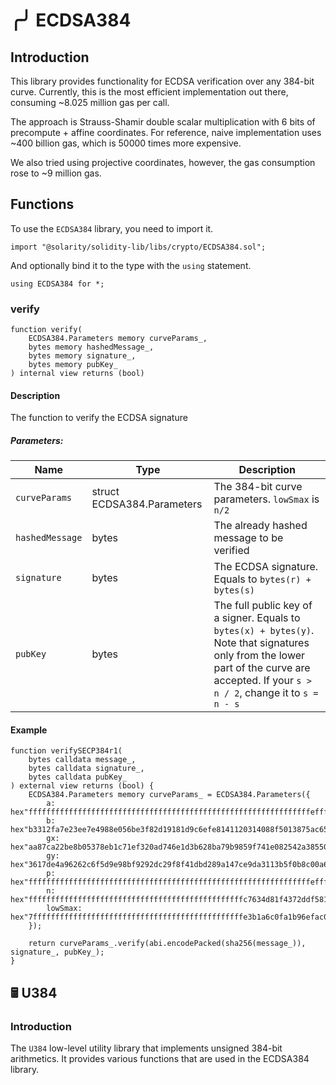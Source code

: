 # ╭╯ ECDSA384

## Introduction

This library provides functionality for ECDSA verification over any 384-bit curve. Currently,
this is the most efficient implementation out there, consuming ~8.025 million gas per call.

The approach is Strauss-Shamir double scalar multiplication with 6 bits of precompute + affine coordinates.
For reference, naive implementation uses ~400 billion gas, which is 50000 times more expensive.

We also tried using projective coordinates, however, the gas consumption rose to ~9 million gas.

## Functions 

To use the `ECDSA384` library, you need to import it.

```solidity
import "@solarity/solidity-lib/libs/crypto/ECDSA384.sol";
```

And optionally bind it to the type with the `using` statement.

```solidity
using ECDSA384 for *;
```

### verify

```solidity
function verify(
    ECDSA384.Parameters memory curveParams_,
    bytes memory hashedMessage_,
    bytes memory signature_,
    bytes memory pubKey_
) internal view returns (bool)
```

#### Description

The function to verify the ECDSA signature

##### Parameters:

<table>
  <thead>
    <tr>
      <th>Name</th>
      <th>Type</th>
      <th>Description</th>
    </tr>
  </thead>
  <tbody>
    <tr>
      <td><code>curveParams</code></td>
      <td>struct ECDSA384.Parameters</td>
      <td>The 384-bit curve parameters. <code>lowSmax</code> is <code>n/2</code></td>
    </tr>
    <tr>
      <td><code>hashedMessage</code></td>	  
      <td>bytes</td>
      <td>The already hashed message to be verified</td>
    </tr>
    <tr>
      <td><code>signature</code></td>  
      <td>bytes</td>
      <td>The ECDSA signature. Equals to <code>bytes(r) + bytes(s)</code></td>
    </tr>
    <tr>
      <td><code>pubKey</code></td>  
      <td>bytes</td>
      <td>The full public key of a signer. Equals to <code>bytes(x) + bytes(y)</code>. Note that signatures only from the lower part of the curve are accepted. If your <code>s > n / 2</code>, change it to <code>s = n - s</code></td>
    </tr>   
  </tbody>
</table>

#### Example

```solidity
function verifySECP384r1(
    bytes calldata message_,
    bytes calldata signature_,
    bytes calldata pubKey_
) external view returns (bool) {
	ECDSA384.Parameters memory curveParams_ = ECDSA384.Parameters({
        a: hex"fffffffffffffffffffffffffffffffffffffffffffffffffffffffffffffffeffffffff0000000000000000fffffffc",
        b: hex"b3312fa7e23ee7e4988e056be3f82d19181d9c6efe8141120314088f5013875ac656398d8a2ed19d2a85c8edd3ec2aef",
        gx: hex"aa87ca22be8b05378eb1c71ef320ad746e1d3b628ba79b9859f741e082542a385502f25dbf55296c3a545e3872760ab7",
        gy: hex"3617de4a96262c6f5d9e98bf9292dc29f8f41dbd289a147ce9da3113b5f0b8c00a60b1ce1d7e819d7a431d7c90ea0e5f",
        p: hex"fffffffffffffffffffffffffffffffffffffffffffffffffffffffffffffffeffffffff0000000000000000ffffffff",
        n: hex"ffffffffffffffffffffffffffffffffffffffffffffffffc7634d81f4372ddf581a0db248b0a77aecec196accc52973",
        lowSmax: hex"7fffffffffffffffffffffffffffffffffffffffffffffffe3b1a6c0fa1b96efac0d06d9245853bd76760cb5666294b9"
    });

    return curveParams_.verify(abi.encodePacked(sha256(message_)), signature_, pubKey_);
}
```

## 🖩 U384

### Introduction

The `U384` low-level utility library that implements unsigned 384-bit arithmetics. It provides various functions that are used in the ECDSA384 library.
